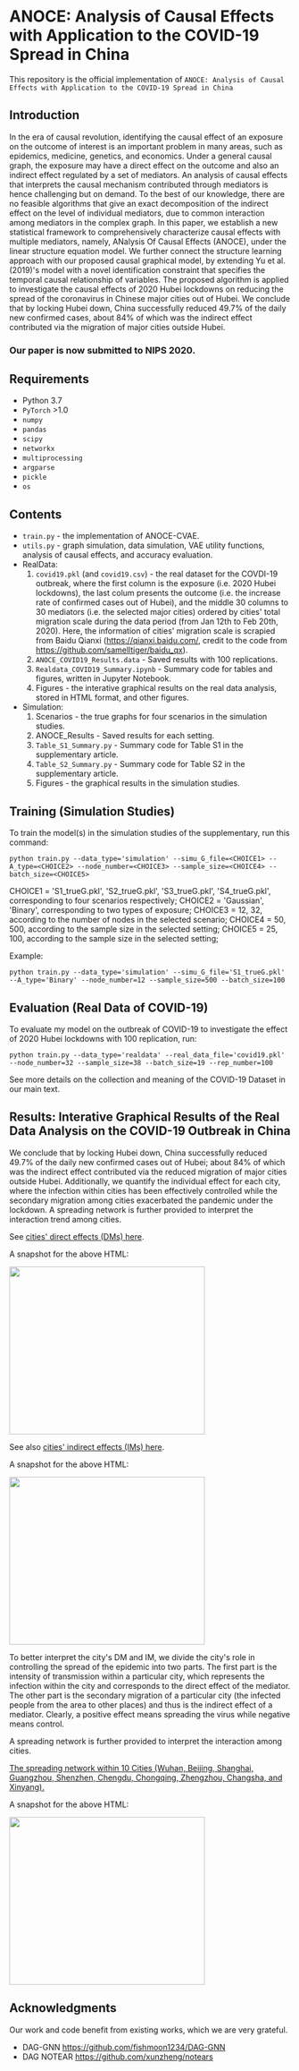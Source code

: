# ANOCE: Analysis of Causal Effects with Application to the COVID-19 Spread in China

This repository is the official implementation of `ANOCE: Analysis of Causal Effects with Application to the COVID-19 Spread in China`

## Introduction

In the era of causal revolution, identifying the causal effect of an exposure on the outcome of interest is an important problem in many areas, such as epidemics, medicine, genetics, and economics. Under a general causal graph, the exposure may have a direct effect on the outcome and also an indirect effect regulated by a set of mediators. An analysis of causal effects that interprets the causal mechanism contributed through mediators is hence challenging but on demand. To the best of our knowledge, there are no feasible algorithms that give an exact decomposition of the indirect effect on the level of individual mediators, due to common interaction among mediators in the complex graph. In this paper, we establish a new statistical framework to comprehensively characterize causal effects with multiple mediators, namely, ANalysis Of Causal Effects (ANOCE), under the linear structure equation model. We further connect the structure learning approach with our proposed causal graphical model, by extending Yu et al. (2019)'s model with a novel identification constraint that specifies the temporal causal relationship of variables. The proposed algorithm is applied to investigate the causal effects of 2020 Hubei lockdowns on reducing the spread of the coronavirus in Chinese major cities out of Hubei. We conclude that by locking Hubei down, China successfully reduced 49.7% of the daily new confirmed cases, about 84% of which was the indirect effect contributed via the migration of major cities outside Hubei. 

### Our paper is now submitted to NIPS 2020.


## Requirements

- Python 3.7
- `PyTorch` >1.0
- `numpy`
- `pandas`
- `scipy`
- `networkx`
- `multiprocessing`
- `argparse`
- `pickle`
- `os`

## Contents
- `train.py` - the implementation of ANOCE-CVAE.
- `utils.py` - graph simulation, data simulation, VAE utility functions, analysis of causal effects, and accuracy evaluation.
- RealData:
  1. `covid19.pkl` (and `covid19.csv`) - the real dataset for the COVDI-19 outbreak, where the first column is the exposure (i.e. 2020 Hubei lockdowns), the last colum presents the outcome (i.e. the increase rate of confirmed cases out of Hubei), and the middle 30 columns to 30 mediators (i.e. the selected major cities) ordered by cities' total migration scale during the data period (from Jan 12th to Feb 20th, 2020). Here, the information of cities' migration scale is scrapied from Baidu Qianxi (https://qianxi.baidu.com/, credit to the code from https://github.com/samelltiger/baidu_qx).
  2. `ANOCE_COVID19_Results.data` - Saved results with 100 replications.
  3. `Realdata_COVID19_Summary.ipynb` - Summary code for tables and figures, written in Jupyter Notebook. 
  4. Figures - the interative graphical results on the real data analysis, stored in HTML format, and other figures.
- Simulation:
  1. Scenarios - the true graphs for four scenarios in the simulation studies.
  2. ANOCE_Results - Saved results for each setting.
  3. `Table_S1_Summary.py` - Summary code for Table S1 in the supplementary article. 
  4. `Table_S2_Summary.py` - Summary code for Table S2 in the supplementary article.
  5. Figures - the graphical results in the simulation studies.

## Training (Simulation Studies)

To train the model(s) in the simulation studies of the supplementary, run this command:

```train
python train.py --data_type='simulation' --simu_G_file=<CHOICE1> --A_type=<CHOICE2> --node_number=<CHOICE3> --sample_size=<CHOICE4> --batch_size=<CHOICE5>
```
CHOICE1 = 'S1_trueG.pkl', 'S2_trueG.pkl', 'S3_trueG.pkl', 'S4_trueG.pkl', corresponding to four scenarios respectively;
CHOICE2 = 'Gaussian', 'Binary', corresponding to two types of exposure;
CHOICE3 = 12, 32, according to the number of nodes in the selected scenario;
CHOICE4 = 50, 500, according to the sample size in the selected setting;
CHOICE5 = 25, 100, according to the sample size in the selected setting;

Example: 

```For Scenario 1 with Binary exposure and sample size as 500:
python train.py --data_type='simulation' --simu_G_file='S1_trueG.pkl' --A_type='Binary' --node_number=12 --sample_size=500 --batch_size=100
```

## Evaluation (Real Data of COVID-19)

To evaluate my model on the outbreak of COVID-19 to investigate the effect of 2020 Hubei lockdowns with 100 replication, run: 

```eval
python train.py --data_type='realdata' --real_data_file='covid19.pkl' --node_number=32 --sample_size=38 --batch_size=19 --rep_number=100
```

See more details on the collection and meaning of the COVID-19 Dataset in our main text.  

## Results: Interative Graphical Results of the Real Data Analysis on the COVID-19 Outbreak in China

We conclude that by locking Hubei down, China successfully reduced 49.7% of the daily new confirmed cases out of Hubei; about 84% of which was the indirect effect contributed via the reduced migration of major cities outside Hubei. Additionally, we quantify the individual effect for each city, where the infection within cities has been effectively controlled while the secondary migration among cities exacerbated the pandemic under the lockdown. A spreading network is further provided to interpret the interaction trend among cities. 

See [cities' direct effects (DMs) here](https://anoce-nips.github.io/ANOCE-CVAE/RealData/Figures/COVID_19_DM.html).

A snapshot for the above HTML:

<img width="350" height="300" src="https://anoce-nips.github.io/ANOCE-CVAE/RealData/Figures/covid_dm.png"/>
 
See also [cities' indirect effects (IMs) here](https://anoce-nips.github.io/ANOCE-CVAE/RealData/Figures/COVID_19_IM.html).

A snapshot for the above HTML:

<img width="350" height="300" src="https://anoce-nips.github.io/ANOCE-CVAE/RealData/Figures/covid_im.png"/>


To better interpret the city's DM and IM, we divide the city's role in controlling the spread of the epidemic into two parts. The first part is the intensity of transmission within a particular city, which represents the infection within the city and corresponds to the direct effect of the mediator. The other part is the secondary migration of a particular city (the infected people from the area to other places) and thus is the indirect effect of a mediator. Clearly, a positive effect means spreading the virus while negative means control. 


A spreading network is further provided to interpret the interaction among cities. 

[The spreading network within 10 Cities (Wuhan, Beijing, Shanghai, Guangzhou, Shenzhen, Chengdu, Chongqing, Zhengzhou, Changsha, and Xinyang).](https://anoce-nips.github.io/ANOCE-CVAE/RealData/Figures/COVID_19_NET.html)

A snapshot for the above HTML:

<img width="350" height="300" src="https://anoce-nips.github.io/ANOCE-CVAE/RealData/Figures/covid_net.png"/>



## Acknowledgments
Our work and code benefit from existing works, which we are very grateful.

* DAG-GNN https://github.com/fishmoon1234/DAG-GNN
* DAG NOTEAR https://github.com/xunzheng/notears
